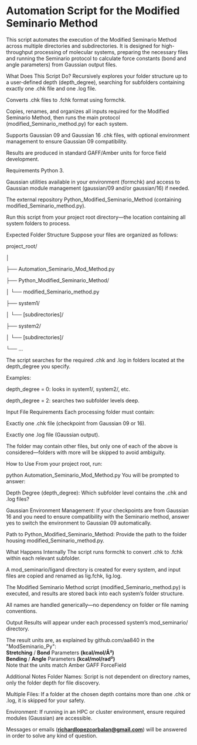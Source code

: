 # Automation Script for the Modified Seminario Method

This script automates the execution of the Modified Seminario Method across multiple directories and subdirectories. It is designed for high-throughput processing of molecular systems, preparing the necessary files and running the Seminario protocol to calculate force constants (bond and angle parameters) from Gaussian output files.

What Does This Script Do?
Recursively explores your folder structure up to a user-defined depth (depth_degree), searching for subfolders containing exactly one .chk file and one .log file.

Converts .chk files to .fchk format using formchk.

Copies, renames, and organizes all inputs required for the Modified Seminario Method, then runs the main protocol (modified_Seminario_method.py) for each system.

Supports Gaussian 09 and Gaussian 16 .chk files, with optional environment management to ensure Gaussian 09 compatibility.

Results are produced in standard GAFF/Amber units for force field development.

Requirements
Python 3.

Gaussian utilities available in your environment (formchk) and access to Gaussian module management (gaussian/09 and/or gaussian/16) if needed.

The external repository Python_Modified_Seminario_Method (containing modified_Seminario_method.py).

Run this script from your project root directory—the location containing all system folders to process.

Expected Folder Structure
Suppose your files are organized as follows:

project_root/

│

├── Automation_Seminario_Mod_Method.py

├── Python_Modified_Seminario_Method/

│    └── modified_Seminario_method.py

├── system1/

│    └── [subdirectories]/

├── system2/

│    └── [subdirectories]/

└── ...

The script searches for the required .chk and .log in folders located at the depth_degree you specify.

Examples:

depth_degree = 0: looks in system1/, system2/, etc.

depth_degree = 2: searches two subfolder levels deep.

Input File Requirements
Each processing folder must contain:

Exactly one .chk file (checkpoint from Gaussian 09 or 16).

Exactly one .log file (Gaussian output).

The folder may contain other files, but only one of each of the above is considered—folders with more will be skipped to avoid ambiguity.

How to Use
From your project root, run:

python Automation_Seminario_Mod_Method.py
You will be prompted to answer:

Depth Degree (depth_degree): Which subfolder level contains the .chk and .log files?

Gaussian Environment Management: If your checkpoints are from Gaussian 16 and you need to ensure compatibility with the Seminario method, answer yes to switch the environment to Gaussian 09 automatically.

Path to Python_Modified_Seminario_Method: Provide the path to the folder housing modified_Seminario_method.py.

What Happens Internally
The script runs formchk to convert .chk to .fchk within each relevant subfolder.

A mod_seminario/ligand directory is created for every system, and input files are copied and renamed as lig.fchk, lig.log.

The Modified Seminario Method script (modified_Seminario_method.py) is executed, and results are stored back into each system’s folder structure.

All names are handled generically—no dependency on folder or file naming conventions.

Output
Results will appear under each processed system’s mod_seminario/ directory.

The result units are, as explained by github.com/aa840 in the "ModSeminario_Py":  
  **Stretching** / **Bond** Parameters **(kcal/mol/Å²)**  
  **Bending** / **Angle** Parameters **(kcal/mol/rad²)**  
  Note that the units match Amber GAFF ForceField  

Additional Notes
Folder Names: Script is not dependent on directory names, only the folder depth for file discovery.

Multiple Files: If a folder at the chosen depth contains more than one .chk or .log, it is skipped for your safety.

Environment: If running in an HPC or cluster environment, ensure required modules (Gaussian) are accessible.
  
Messages or emails (**richardlopezcorbalan@gmail.com**) will be answered in order to solve any kind of question.  

  
